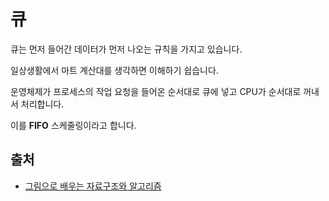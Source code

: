 # 큐

큐는 먼저 들어간 데이터가 먼저 나오는 규칙을 가지고 있습니다.

일상생활에서 마트 계산대를 생각하면 이해하기 쉽습니다.

운영체제가 프로세스의 작업 요청을 들어온 순서대로 큐에 넣고 CPU가 순서대로 꺼내서 처리합니다.

이를 **FIFO** 스케줄링이라고 합니다.

## 출처

- [그림으로 배우는 자료구조와 알고리즘](https://www.inflearn.com/course/%EC%9E%90%EB%A3%8C%EA%B5%AC%EC%A1%B0-%EC%95%8C%EA%B3%A0%EB%A6%AC%EC%A6%98-%EA%B8%B0%EB%B3%B8)
